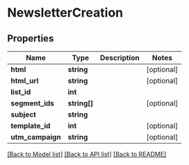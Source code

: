 # NewsletterCreation

## Properties
Name | Type | Description | Notes
------------ | ------------- | ------------- | -------------
**html** | **string** |  | [optional] 
**html_url** | **string** |  | [optional] 
**list_id** | **int** |  | 
**segment_ids** | **string[]** |  | [optional] 
**subject** | **string** |  | 
**template_id** | **int** |  | [optional] 
**utm_campaign** | **string** |  | [optional] 

[[Back to Model list]](../README.md#documentation-for-models) [[Back to API list]](../README.md#documentation-for-api-endpoints) [[Back to README]](../README.md)


